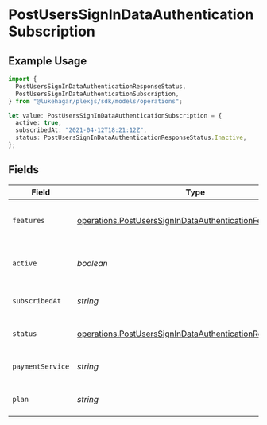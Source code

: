 # PostUsersSignInDataAuthenticationSubscription

## Example Usage

```typescript
import {
  PostUsersSignInDataAuthenticationResponseStatus,
  PostUsersSignInDataAuthenticationSubscription,
} from "@lukehagar/plexjs/sdk/models/operations";

let value: PostUsersSignInDataAuthenticationSubscription = {
  active: true,
  subscribedAt: "2021-04-12T18:21:12Z",
  status: PostUsersSignInDataAuthenticationResponseStatus.Inactive,
};
```

## Fields

| Field                                                                                                                                           | Type                                                                                                                                            | Required                                                                                                                                        | Description                                                                                                                                     | Example                                                                                                                                         |
| ----------------------------------------------------------------------------------------------------------------------------------------------- | ----------------------------------------------------------------------------------------------------------------------------------------------- | ----------------------------------------------------------------------------------------------------------------------------------------------- | ----------------------------------------------------------------------------------------------------------------------------------------------- | ----------------------------------------------------------------------------------------------------------------------------------------------- |
| `features`                                                                                                                                      | [operations.PostUsersSignInDataAuthenticationFeatures](../../../sdk/models/operations/postuserssignindataauthenticationfeatures.md)[]           | :heavy_minus_sign:                                                                                                                              | List of features allowed on your Plex Pass subscription                                                                                         |                                                                                                                                                 |
| `active`                                                                                                                                        | *boolean*                                                                                                                                       | :heavy_minus_sign:                                                                                                                              | If the account's Plex Pass subscription is active                                                                                               | true                                                                                                                                            |
| `subscribedAt`                                                                                                                                  | *string*                                                                                                                                        | :heavy_minus_sign:                                                                                                                              | Date the account subscribed to Plex Pass                                                                                                        | 2021-04-12T18:21:12Z                                                                                                                            |
| `status`                                                                                                                                        | [operations.PostUsersSignInDataAuthenticationResponseStatus](../../../sdk/models/operations/postuserssignindataauthenticationresponsestatus.md) | :heavy_minus_sign:                                                                                                                              | String representation of subscriptionActive                                                                                                     | Inactive                                                                                                                                        |
| `paymentService`                                                                                                                                | *string*                                                                                                                                        | :heavy_minus_sign:                                                                                                                              | Payment service used for your Plex Pass subscription                                                                                            |                                                                                                                                                 |
| `plan`                                                                                                                                          | *string*                                                                                                                                        | :heavy_minus_sign:                                                                                                                              | Name of Plex Pass subscription plan                                                                                                             |                                                                                                                                                 |